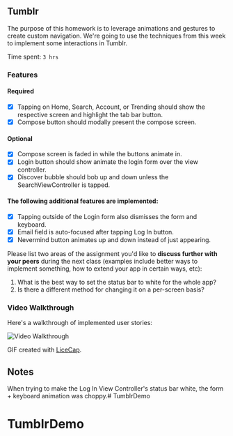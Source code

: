 ## Tumblr

The purpose of this homework is to leverage animations and gestures to create custom navigation. We're going to use the techniques from this week to implement some interactions in Tumblr.

Time spent: `3 hrs`

### Features

#### Required

- [x] Tapping on Home, Search, Account, or Trending should show the respective screen and highlight the tab bar button.
- [x] Compose button should modally present the compose screen.

#### Optional

- [x] Compose screen is faded in while the buttons animate in.
- [x] Login button should show animate the login form over the view controller.
- [x] Discover bubble should bob up and down unless the SearchViewController is tapped.

#### The following **additional** features are implemented:

- [x] Tapping outside of the Login form also dismisses the form and keyboard.
- [x] Email field is auto-focused after tapping Log In button.
- [x] Nevermind button animates up and down instead of just appearing.

Please list two areas of the assignment you'd like to **discuss further with your peers** during the next class (examples include better ways to implement something, how to extend your app in certain ways, etc):

1. What is the best way to set the status bar to white for the whole app? 
2. Is there a different method for changing it on a per-screen basis?

### Video Walkthrough 

Here's a walkthrough of implemented user stories:

<img src='http://i.imgur.com/link/to/your/gif/file.gif' title='Video Walkthrough' width='' alt='Video Walkthrough' />

GIF created with [LiceCap](http://www.cockos.com/licecap/).

## Notes

When trying to make the Log In View Controller's status bar white, the form + keyboard animation was choppy.# TumblrDemo
# TumblrDemo
